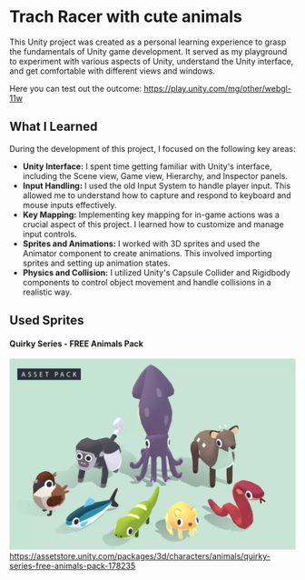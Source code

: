 # Trach Racer with cute animals

This Unity project was created as a personal learning experience to grasp the fundamentals of Unity game development. It served as my playground to experiment with various aspects of Unity, understand the Unity interface, and get comfortable with different views and windows.

Here you can test out the outcome: https://play.unity.com/mg/other/webgl-11w

## What I Learned
During the development of this project, I focused on the following key areas:
- **Unity Interface:** I spent time getting familiar with Unity's interface, including the Scene view, Game view, Hierarchy, and Inspector panels.
- **Input Handling:** I used the old Input System to handle player input. This allowed me to understand how to capture and respond to keyboard and mouse inputs effectively.
- **Key Mapping:** Implementing key mapping for in-game actions was a crucial aspect of this project. I learned how to customize and manage input controls.
- **Sprites and Animations:** I worked with 3D sprites and used the Animator component to create animations. This involved importing sprites and setting up animation states.
- **Physics and Collision:** I utilized Unity's Capsule Collider and Rigidbody components to control object movement and handle collisions in a realistic way.

## Used Sprites
#### Quirky Series - FREE Animals Pack
![img.png](img.png)
https://assetstore.unity.com/packages/3d/characters/animals/quirky-series-free-animals-pack-178235
